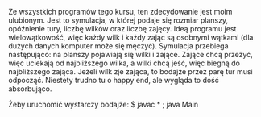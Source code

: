 Ze wszystkich programów tego kursu, ten zdecydowanie jest moim ulubionym. Jest to symulacja, w której podaje się rozmiar planszy, opóźnienie tury, liczbę wilków oraz liczbę zajęcy. Ideą programu jest wielowątkowość, więc każdy wilk i każdy zając są osobnymi wątkami (dla dużych danych komputer może się męczyć). Symulacja przebiega następująco: na planszy pojawiają się wilki i zające. Zające chcą przeżyć, więc uciekają od najbliższego wilka, a wilki chcą jeść, więc biegną do najbliższego zająca. Jeżeli wilk zje zająca, to bodajże przez parę tur musi odpocząć. Niestety trudno tu o happy end, ale wygląda to dość absorbująco. 

Żeby uruchomić wystarczy bodajże:
$ javac * ; java Main